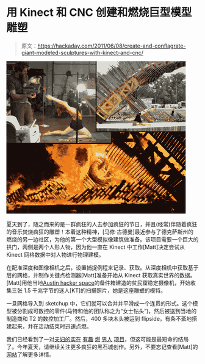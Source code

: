 # 用 Kinect 和 CNC 创建和燃烧巨型模型雕塑

> 原文：<https://hackaday.com/2011/06/08/create-and-conflagrate-giant-modeled-sculptures-with-kinect-and-cnc/>

![](img/1499ff0c47e94fdecbbe49d871d8f2cd.png "DeflagrateConflagratetomatotomato")

夏天到了，随之而来的是一群疯狂的人去参加疯狂的节日，并且(经常)伴随着疯狂的音乐焚烧疯狂的雕塑！本着这种精神，[马修·古德曼]最近参与了德克萨斯州的燃烧的另一边社区，为他的第一个大型模拟像建筑做准备。该项目需要一个巨大的拱门，两侧是两个人形人物，因为他一直在 Kinect 中工作[Matt]决定尝试从 Kinect 网格数据中对人物进行物理建模。

在配准深度和图像相机之后，设置捕捉例程来记录、获取。从深度相机中获取基于层的网格，并制作关键点检测器[Matt]准备开始从 Kinect 获取真实世界的数据。[Matt]用他当地[Austin hacker space](http://www.atxhackerspace.org/index.php/Main_Page)的备件箱建造的贫民窟稳定摄像机，开始收集三张 1.5 千兆字节的迷人[KT]的扫描照片，她是这座雕塑的模特。

一旦网格导入到 sketchup 中，它们就可以合并并平滑成一个连贯的形式。这个模型被分割成可数控的零件(马特和他的团队称之为“女士钻头”)，然后被送到当地的制造商和 T2 的数控加工厂。然后，400 多块木头被运到 flipside，有条不紊地搭建起来，并在活动结束时迅速点燃。

我们已经看到了一对[夫妇](http://hackaday.com/2009/11/18/argh-thar-be-a-big-wheel/)[的](http://hackaday.com/2011/02/16/black-rock-city-navigator/)[实在](http://hackaday.com/2010/03/15/mondo-spider/) [有趣](http://hackaday.com/2011/02/14/pedal-powered-el-wire-bike/) [燃](http://hackaday.com/2010/09/14/quadbike-bigger-is-better/) [男人](http://hackaday.com/2010/09/30/dazzling-coat-sure-to-be-in-demand-with-pimps-everywhere/) [项目](http://hackaday.com/2010/10/06/pyrosphere-at-burning-man-2010/)，但这可能是最短命的结局了。今年夏天，请继续关注更多疯狂的黑石城创作。另外，不要忘记查看[Matt]的[网站](http://craneium.net/index.php?option=com_content&view=article&id=105)了解更多详情。